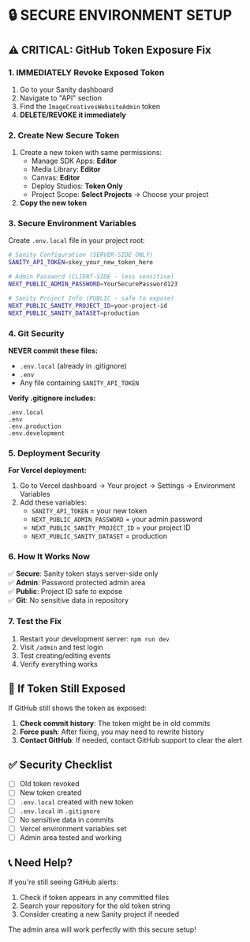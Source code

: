 # 🔒 SECURE ENVIRONMENT SETUP

## ⚠️ CRITICAL: GitHub Token Exposure Fix

### 1. **IMMEDIATELY Revoke Exposed Token**
1. Go to your Sanity dashboard
2. Navigate to "API" section  
3. Find the `ImageCreativesWebsiteAdmin` token
4. **DELETE/REVOKE it immediately**

### 2. **Create New Secure Token**
1. Create a new token with same permissions:
   - Manage SDK Apps: **Editor**
   - Media Library: **Editor** 
   - Canvas: **Editor**
   - Deploy Studios: **Token Only**
   - Project Scope: **Select Projects** → Choose your project
2. **Copy the new token**

### 3. **Secure Environment Variables**

Create `.env.local` file in your project root:

```bash
# Sanity Configuration (SERVER-SIDE ONLY)
SANITY_API_TOKEN=skey_your_new_token_here

# Admin Password (CLIENT-SIDE - less sensitive)
NEXT_PUBLIC_ADMIN_PASSWORD=YourSecurePassword123

# Sanity Project Info (PUBLIC - safe to expose)
NEXT_PUBLIC_SANITY_PROJECT_ID=your-project-id
NEXT_PUBLIC_SANITY_DATASET=production
```

### 4. **Git Security**

**NEVER commit these files:**
- `.env.local` (already in .gitignore)
- `.env` 
- Any file containing `SANITY_API_TOKEN`

**Verify .gitignore includes:**
```
.env.local
.env
.env.production
.env.development
```

### 5. **Deployment Security**

**For Vercel deployment:**
1. Go to Vercel dashboard → Your project → Settings → Environment Variables
2. Add these variables:
   - `SANITY_API_TOKEN` = your new token
   - `NEXT_PUBLIC_ADMIN_PASSWORD` = your admin password
   - `NEXT_PUBLIC_SANITY_PROJECT_ID` = your project ID
   - `NEXT_PUBLIC_SANITY_DATASET` = production

### 6. **How It Works Now**

✅ **Secure**: Sanity token stays server-side only  
✅ **Admin**: Password protected admin area  
✅ **Public**: Project ID safe to expose  
✅ **Git**: No sensitive data in repository  

### 7. **Test the Fix**

1. Restart your development server: `npm run dev`
2. Visit `/admin` and test login
3. Test creating/editing events
4. Verify everything works

## 🚨 **If Token Still Exposed**

If GitHub still shows the token as exposed:

1. **Check commit history**: The token might be in old commits
2. **Force push**: After fixing, you may need to rewrite history
3. **Contact GitHub**: If needed, contact GitHub support to clear the alert

## ✅ **Security Checklist**

- [ ] Old token revoked
- [ ] New token created  
- [ ] `.env.local` created with new token
- [ ] `.env.local` in `.gitignore`
- [ ] No sensitive data in commits
- [ ] Vercel environment variables set
- [ ] Admin area tested and working

## 📞 **Need Help?**

If you're still seeing GitHub alerts:
1. Check if token appears in any committed files
2. Search your repository for the old token string
3. Consider creating a new Sanity project if needed

The admin area will work perfectly with this secure setup!

